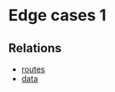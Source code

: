 # Edge cases 1


## Relations

- [routes](./routes/documentation.md "routes")
- [data](./data/documentation.md "data")
